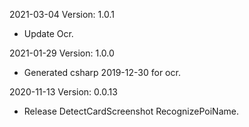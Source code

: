 2021-03-04 Version: 1.0.1
- Update Ocr.

2021-01-29 Version: 1.0.0
- Generated csharp 2019-12-30 for ocr.

2020-11-13 Version: 0.0.13
- Release DetectCardScreenshot RecognizePoiName.

